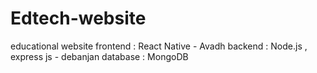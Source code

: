 # Edtech-website
educational website
frontend : React Native - Avadh
backend : Node.js , express js - debanjan
database : MongoDB

